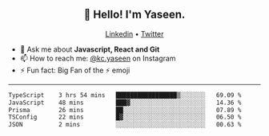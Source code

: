<h2 align="center">👋 Hello! I'm Yaseen.</h2>
<p align="center">
  <a href="https://www.linkedin.com/in/yaseenkc/">Linkedin</a> •
  <a href="https://twitter.com/yaseeenkc">Twitter</a>
</p>


<!--- 🔭 I’m currently working at []() as an  -->
- 💬 Ask me about **Javascript, React and Git**
- 📫 How to reach me: [@kc.yaseen](https://instagram.com/kc.yaseen) on Instagram
- ⚡ Fun fact: Big Fan of the :zap: emoji

-------

<!--START_SECTION:waka-->

```txt
TypeScript    3 hrs 54 mins   █████████████████▒░░░░░░░   69.09 %
JavaScript    48 mins         ███▓░░░░░░░░░░░░░░░░░░░░░   14.36 %
Prisma        26 mins         ██░░░░░░░░░░░░░░░░░░░░░░░   07.89 %
TSConfig      22 mins         █▓░░░░░░░░░░░░░░░░░░░░░░░   06.50 %
JSON          2 mins          ░░░░░░░░░░░░░░░░░░░░░░░░░   00.63 %
```

<!--END_SECTION:waka-->
